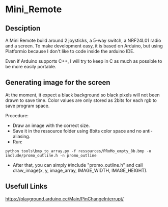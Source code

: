 # Mini_Remote

## Desciption

A Mini Remote build around 2 joysticks, a 5-way switch, a NRF24L01 radio and a screen.
To make development easy, it is based on Arduino, but using Platformio because I don't like to code inside the arduino IDE.

Even if Arduino supports C++, I will try to keep in C as much as possible to be more easily portable.

## Generating image for the screen

At the moment, it expect a black background so black pixels will not been drawn to save time.
Color values are only stored as 2bits for each rgb to save program space.

Procedure:

 - Draw an image with the correct size. 
 - Save it in the ressource folder using 8bits color space and no anti-aliasing.
 - Run:

```
python tools\bmp_to_array.py -f ressources/PRoMo_empty_8b.bmp -o include/promo_outline.h -n promo_outline
```

 - After that, you can simply #include "promo_outline.h" and call draw_image(x, y, image_array, IMAGE_WIDTH, IMAGE_HEIGHT).


## Usefull Links

https://playground.arduino.cc/Main/PinChangeInterrupt/